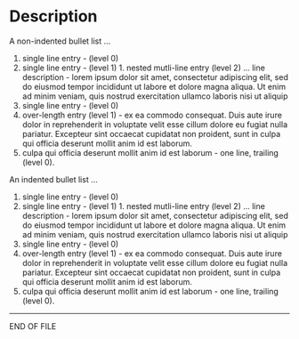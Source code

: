 # Description

A non-indented bullet list ...
1. single line entry - (level 0)
  1. single line entry - (level 1)
    1. nested mutli-line entry (level 2) ... line description - lorem ipsum dolor sit amet, consectetur adipiscing elit, sed do eiusmod tempor incididunt ut labore et dolore magna aliqua. Ut enim ad minim veniam, quis nostrud exercitation ullamco laboris nisi ut aliquip
1. single line entry - (level 0)
  1. over-length entry (level 1) - ex ea commodo consequat. Duis aute irure dolor in reprehenderit in voluptate velit esse cillum dolore eu fugiat nulla pariatur. Excepteur sint occaecat cupidatat non proident, sunt in culpa qui officia deserunt mollit anim id est laborum.
1. culpa qui officia deserunt mollit anim id est laborum - one line, trailing (level 0).

An indented bullet list ...
1. single line entry - (level 0)
  1. single line entry - (level 1)
    1. nested mutli-line entry (level 2) ... line description - lorem ipsum dolor sit amet, consectetur adipiscing elit, sed do eiusmod tempor incididunt ut labore et dolore magna aliqua. Ut enim ad minim veniam, quis nostrud exercitation ullamco laboris nisi ut aliquip
1. single line entry - (level 0)
  1. over-length entry (level 1) - ex ea commodo consequat. Duis aute irure dolor in reprehenderit in voluptate velit esse cillum dolore eu fugiat nulla pariatur. Excepteur sint occaecat cupidatat non proident, sunt in culpa qui officia deserunt mollit anim id est laborum.
1. culpa qui officia deserunt mollit anim id est laborum - one line, trailing (level 0).

---

END OF FILE
